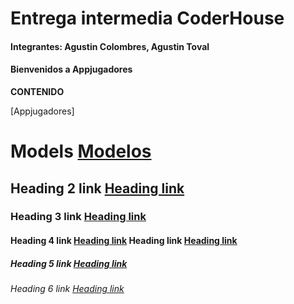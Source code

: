 # Entrega intermedia CoderHouse
#### Integrantes: Agustin Colombres, Agustin Toval
#### Bienvenidos a Appjugadores


**CONTENIDO**

[Appjugadores]

# Models [Modelos](https://github.com/AgustinToval/EntregaIntermedia-Colombres_Toval/Appjugadores/models.py)
## Heading 2 link [Heading link](https://github.com/pandao/editor.md "Heading link")
### Heading 3 link [Heading link](https://github.com/pandao/editor.md "Heading link")
#### Heading 4 link [Heading link](https://github.com/pandao/editor.md "Heading link") Heading link [Heading link](https://github.com/pandao/editor.md "Heading link")
##### Heading 5 link [Heading link](https://github.com/pandao/editor.md "Heading link")
###### Heading 6 link [Heading link](https://github.com/pandao/editor.md "Heading link")

